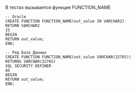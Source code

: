 В тестах вызывается функция FUNCTION_NAME

    -- Oracle
    CREATE FUNCTION FUNCTION_NAME(out_value IN VARCHAR2)
    RETURN VARCHAR2
    IS
    BEGIN
    RETURN out_value;
    END;

    -- Ред База Данных
    CREATE FUNCTION FUNCTION_NAME(out_value VARCHAR(32765))
    RETURNS VARCHAR(32765)
    SQL SECURITY DEFINER
    AS
    BEGIN
    RETURN out_value;
    END;